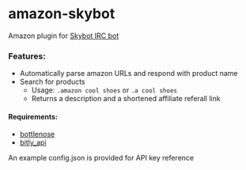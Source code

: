 # amazon-skybot
Amazon plugin for [Skybot IRC bot](https://github.com/rmmh/skybot)

### Features:
* Automatically parse amazon URLs and respond with product name
* Search for products
    * Usage: ``.amazon cool shoes`` or ``.a cool shoes``
    * Returns a description and a shortened affiliate referall link

#### Requirements:
* [bottlenose](https://pypi.python.org/pypi/bottlenose)
* [bitly_api](https://pypi.python.org/pypi/bitly_api)

An example config.json is provided for API key reference
